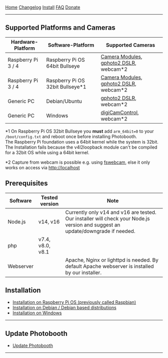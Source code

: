 

<a href="https://photoboothproject.github.io" class="button hidden">Home</a>
<a href="https://photoboothproject.github.io/Changelog" class="button hidden">Changelog</a>
<a href="https://photoboothproject.github.io/INSTALL" class="button hidden">Install</a>
<a href="https://photoboothproject.github.io/FAQ_MENU" class="button hidden">FAQ</a>
<a href="https://photoboothproject.github.io/DONATION" class="button hidden">Donate</a>

---

## Supported Platforms and Cameras

| Hardware-Platform  | Software-Platform                | Supported Cameras                                                                                                                                                                     |
|--------------------|----------------------------------|------------------------------------------------------------------------------------------------------------------------------------------------------------------|
| Raspberry Pi 3 / 4 | Raspberry Pi OS 64bit Bullseye   | [Camera Modules](https://www.raspberrypi.com/documentation/accessories/camera.html), [gphoto2 DSLR](http://www.gphoto.org/proj/libgphoto2/support.php), webcam*2 |
| Raspberry Pi 3 / 4 | Raspberry Pi OS 32bit Bullseye*1 | [Camera Modules](https://www.raspberrypi.com/documentation/accessories/camera.html), [gphoto2 DSLR](http://www.gphoto.org/proj/libgphoto2/support.php), webcam*2 |
| Generic PC         | Debian/Ubuntu                    | [gphoto2 DSLR](http://www.gphoto.org/proj/libgphoto2/support.php), webcam*2                                                                                      |
| Generic PC         | Windows                          | [digiCamControl](http://digicamcontrol.com/), webcam*2                                                                                                           |

*1 On Raspberry Pi OS 32bit Bullseye you **must** add `arm_64bit=0` to your `/boot/config.txt` and reboot once before installing Photobooth.  
The Raspberry Pi foundation uses a 64bit kernel while the system is 32bit. The Installation fails because the v4l2loopback module can't be compiled for a 32bit OS while using a 64bit kernel.

*2 Capture from webcam is possible e.g. using [fswebcam](https://www.sanslogic.co.uk/fswebcam/), else it only works on access via [http://localhost](http://localhost)

## Prerequisites

| Software                  | Tested version                 | Note
|---------------------------|--------------------------------|-------------------------------------------------------------------------------------------------------------------------------------|
| Node.js                   | v14, v16                       | Currently only v14 and v16 are tested. Our installer will check your Node.js version and suggest an update/downgrade if needed.     |
| php                       | v7.4, v8.0, v8.1               |                                                                                                                                     |
| Webserver                 |                                | Apache, Nginx or lighttpd is needed. By default Apache webserver is installed by our installer.                                     |


## Installation

* [Installation on Raspberry Pi OS (previously called Raspbian)](Installation-on-Debian)
* [Installation on Debian / Debian based distributions](Installation-on-Debian#installation-on-debian--debian-based-distributions)
* [Installation on Windows](Installation-on-Windows)

---

## Update Photobooth

* [Update Photobooth](Update-Photobooth)

---
